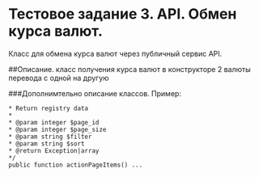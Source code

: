 # Тестовое задание 3. API. Обмен курса валют.
Класс для обмена курса валют через публичный сервис API.

##Описание.
класс получения курса валют
в конструкторе 2 валюты перевода с одной на другую

###Дополнимтельно описание классов. Пример:
```/**
* Return registry data
*
* @param integer $page_id
* @param integer $page_size
* @param string $filter
* @param string $sort
* @return Exception|array
*/
public function actionPageItems() ...

